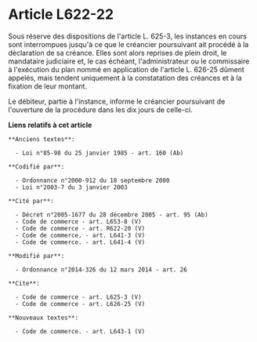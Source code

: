 # Article L622-22

Sous réserve des dispositions de l'article L. 625-3, les instances en cours sont interrompues jusqu'à ce que le créancier
poursuivant ait procédé à la déclaration de sa créance. Elles sont alors reprises de plein droit, le mandataire judiciaire
et, le cas échéant, l'administrateur ou le commissaire à l'exécution du plan nommé en application de l'article L. 626-25
dûment appelés, mais tendent uniquement à la constatation des créances et à la fixation de leur montant. 

Le débiteur, partie à l'instance, informe le créancier poursuivant de l'ouverture de la procédure dans les dix jours de
celle-ci.

**Liens relatifs à cet article**

	**Anciens textes**:

	  - Loi n°85-98 du 25 janvier 1985 - art. 160 (Ab)

	**Codifié par**:

	  - Ordonnance n°2000-912 du 18 septembre 2000
	  - Loi n°2003-7 du 3 janvier 2003

	**Cité par**:

	  - Décret n°2005-1677 du 28 décembre 2005 - art. 95 (Ab)
	  - Code de commerce - art. L653-8 (V)
	  - Code de commerce - art. R622-20 (V)
	  - Code de commerce. - art. L641-3 (V)
	  - Code de commerce. - art. L641-4 (V)

	**Modifié par**:

	  - Ordonnance n°2014-326 du 12 mars 2014 - art. 26

	**Cite**:

	  - Code de commerce - art. L625-3 (V)
	  - Code de commerce - art. L626-25 (V)

	**Nouveaux textes**:

	  - Code de commerce. - art. L643-1 (V)
